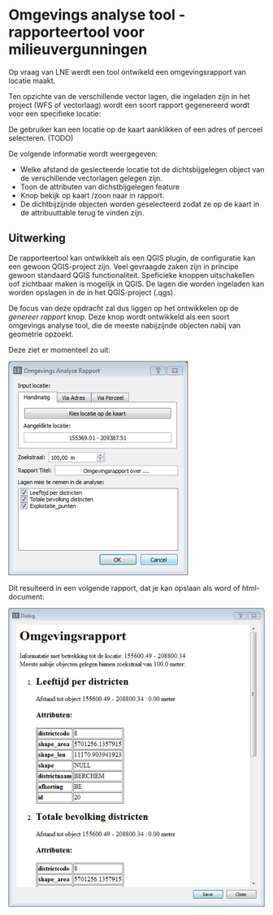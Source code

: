 Omgevings analyse tool - rapporteertool voor milieuvergunningen
================================================================

Op vraag van LNE werdt een tool ontwikeld een omgevingsrapport van locatie maakt. 

Ten opzichte van de verschillende vector lagen, die ingeladen zijn in het project (WFS of vectorlaag) 
wordt een soort rapport gegenereerd wordt voor een specifieke locatie:

De gebruiker kan een locatie op de kaart aanklikken of een adres of perceel selecteren. (TODO)

De volgende informatie wordt weergegeven:
- Welke afstand de geslecteerde locatie tot de dichtsbijgelegen object van de verschillende vectorlagen gelegen zijn.
- Toon de attributen van dichstbijgelegen feature
- Knop bekijk op kaart /zoon naar in rapport.
- De dichtbijzijnde objecten worden geselecteerd zodat ze op de kaart in de attribuuttable terug te vinden zijn.  

Uitwerking
----
De rapporteertool kan ontwikkelt als een QGIS plugin, de configuratie kan een gewoon QGIS-project zijn. 
Veel gevraagde zaken zijn in principe gewoon standaard QGIS functionaliteit. 
Speficieke knoppen uitschakellen oof zichtbaar maken is mogelijk in QGIS.
De lagen die worden ingeladen kan worden opslagen in de in het QGIS-project (.qgs).

De focus van deze opdracht zal dus liggen op het ontwikkelen op de *genereer rapport* knop.
Deze knop wordt ontwikkeld als een soort omgevings analyse tool, die de meeste nabijzijnde objecten nabij van geometrie opzoekt. 

Deze ziet er momenteel zo uit:

![](img/Mainwindow_Omgevings_Analyse_Rapport.png)

Dit resulteerd in een volgende rapport, dat je kan opslaan als word of html-document:

![](img/Rapport_Dialog.png)




